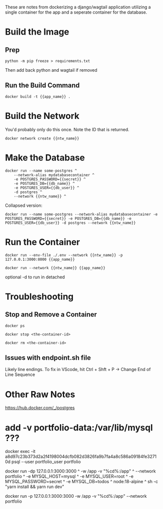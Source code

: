 These are notes from dockerizing a django/wagtail application utilizing a single container for the app and a seperate container for the database.

# Build the Image
## Prep
```
python -m pip freeze > requirements.txt
```
Then add back python and wagtail if removed

## Run the Build Command
```
docker build -t {{app_name}} .
```

# Build the Network
You'd probably only do this once. Note the ID that is returned. 
```
docker network create {{ntw_name}}
```

# Make the Database
```
docker run --name some-postgres ^
	--network-alias mydatabasecontainer ^
	-e POSTGRES_PASSWORD={{secret}} ^
	-e POSTGRES_DB={{db_name}} ^
	-e POSTGRES_USER={{db_user}} ^
	-d postgres ^
	--network {{ntw_name}} ^
```
Collapsed version:
```
docker run --name some-postgres --network-alias mydatabasecontainer -e POSTGRES_PASSWORD={{secret}} -e POSTGRES_DB={{db_name}} -e POSTGRES_USER={{db_user}} -d postgres --network {{ntw_name}} 
```


# Run the Container
```
docker run --env-file ./.env --network {{ntw_name}} -p 127.0.0.1:3000:8000 {{app_name}}
```
``` 
docker run --network {{ntw_name}} {{app_name}}
```
optional -d to run in detached

# Troubleshooting

## Stop and Remove a Container
```
docker ps
```
```
docker stop <the-container-id>
```
```
docker rm <the-container-id>
```

## Issues with endpoint.sh file 
Likely line endings. To fix in VScode, hit Ctrl + Shft + P -> Change End of Line Sequence


# Other Raw Notes

https://hub.docker.com/_/postgres


# add -v portfolio-data:/var/lib/mysql ???

docker exec -it a8d97c23b373d2a2f4198004dcfb082d3826fa9b7fa4a8c586a09184fe32710d psql --user portfolio_user portfolio

docker run -dp 127.0.0.1:3000:3000 ^
  -w /app -v "%cd%:/app" ^
  --network portfolio ^
  -e MYSQL_HOST=mysql ^
  -e MYSQL_USER=root ^
  -e MYSQL_PASSWORD=secret ^
  -e MYSQL_DB=todos ^
  node:18-alpine ^
  sh -c "yarn install && yarn run dev"
  
 docker run -p 127.0.0.1:3000:3000 -w /app -v "%cd%:/app" --network portfolio
